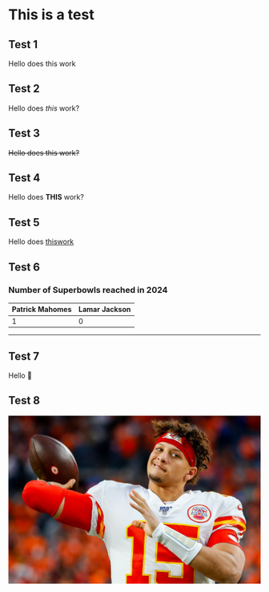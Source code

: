 # This is a test #
## Test 1 ##
Hello does this work

## Test 2 ##
Hello does _this_ work?

## Test 3 ##
~~Hello does this work?~~

## Test 4 ##
Hello does __THIS__ work?

## Test 5 ##
Hello does [thiswork](https://www.nfl.com/super-bowl/event-info/ "thiswork title")

## Test 6 ##
### Number of Superbowls reached in 2024 ###
Patrick Mahomes | Lamar Jackson
----------------|--------------
      1         |       0     

----------------------------------------------------------------------------------------------
## Test 7 ##
Hello :star_struck:

## Test 8 ##
![alt text](PatrickMahomes.jpg "The GOAT")